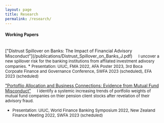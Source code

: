 ```yaml
---
layout: page
title: Research
permalink: /research/
---
```


#### **Working Papers** <br>
<br>
["Distrust Spillover on Banks: The Impact of Financial Advisory Misconduct"](/publications/Distrust_Spillover_on_Banks_J.pdf)
  &nbsp;&nbsp;&nbsp; <font size="2"> I uncover a new spillover risk for the banking institutions from affilated investment adivosry companies.</font>
  * <font size="2"> Presentation: UIUC, FMA 2022, AFA Poster 2023, 3rd Boca Corpoate Finance and Governance Conference, SWFA 2023 (scheduled), EFA 2023 (scheduled)</font>

<br>

["Portoflio Allocation and Business Connections: Evidence from Mutual Fund Misconduct"]()
  &nbsp;&nbsp;&nbsp; <font size="2"> I identify a systemic increasing trends of portfolio weights of mutual fund companies on thier pension client stocks after revelation of their advisory fraud.</font>
  * <font size="2"> Presentation: UIUC, World Finance Banking Symposium 2022, New Zealand Finance Meeting 2022, SWFA 2023 (scheduled)</font>

